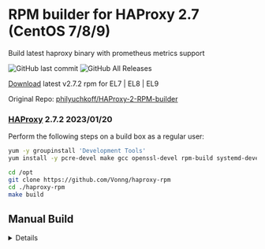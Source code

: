 # RPM builder for HAProxy 2.7 (CentOS 7/8/9)

Build latest haproxy binary with prometheus metrics support

![GitHub last commit](https://img.shields.io/github/last-commit/Vonng/pigsty?style=for-the-badge)
![GitHub All Releases](https://img.shields.io/github/downloads/Vonng/pigsty/total?style=for-the-badge)

[Download](https://github.com/Vonng/haproxy-rpm/releases/tag/v2.7.2) latest v2.7.2 rpm for EL7 | EL8 | EL9

Original Repo: [philyuchkoff/HAProxy-2-RPM-builder](https://github.com/philyuchkoff/HAProxy-2-RPM-builder)



### [HAProxy](http://www.haproxy.org/) 2.7.2 2023/01/20

Perform the following steps on a build box as a regular user:

```bash
yum -y groupinstall 'Development Tools'
yum install -y pcre-devel make gcc openssl-devel rpm-build systemd-devel wget sed zlib-devel

cd /opt
git clone https://github.com/Vonng/haproxy-rpm
cd ./haproxy-rpm
make build
```


## Manual Build

<details>

```bash
cd /opt ; tar -xf haproxy-rpm.tar.gz ; cd haproxy-rpm
rm -rf rpmbuild/SOURCES ; mkdir -p rpmbuild/SOURCES ; cp -r ./SOURCES/* ./rpmbuild/SOURCES/
rm -rf rpmbuild/SPECS ; mkdir -p rpmbuild/SPECS ; cp -r ./SPECS/* ./rpmbuild/SPECS/

rpmbuild --nodebuginfo -ba SPECS/haproxy.spec \
	--define "mainversion 2.7" \
	--define "version 2.7.2" \
	--define "release 1" \
	--define "_topdir %(pwd)/rpmbuild" \
	--define "_builddir %{_topdir}/BUILD" \
	--define "_buildroot %{_topdir}/BUILDROOT" \
	--define "_rpmdir %{_topdir}/RPMS" \
	--define "_srcrpmdir %{_topdir}/SRPMS" \
	--define "_use_lua 0" \
	--define "_use_prometheus 1"

cp -f rpmbuild/RPMS/x86_64/haproxy-* /tmp/
```

</details>